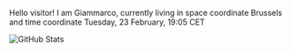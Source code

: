 Hello visitor! I am Giammarco, currently living in space coordinate Brussels and time coordinate Tuesday, 23 February, 19:05 CET

![GitHub Stats](https://github-readme-stats.vercel.app/api?username=grcasanova)
